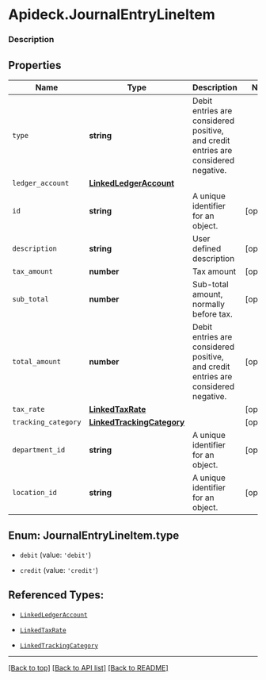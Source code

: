 # Apideck.JournalEntryLineItem

### Description

## Properties
Name | Type | Description | Notes
------------ | ------------- | ------------- | -------------
`type` | **string** | Debit entries are considered positive, and credit entries are considered negative. | 
`ledger_account` | [**LinkedLedgerAccount**](LinkedLedgerAccount.md) |  | 
`id` | **string** | A unique identifier for an object. | [optional] 
`description` | **string** | User defined description | [optional] 
`tax_amount` | **number** | Tax amount | [optional] 
`sub_total` | **number** | Sub-total amount, normally before tax. | [optional] 
`total_amount` | **number** | Debit entries are considered positive, and credit entries are considered negative. | [optional] 
`tax_rate` | [**LinkedTaxRate**](LinkedTaxRate.md) |  | [optional] 
`tracking_category` | [**LinkedTrackingCategory**](LinkedTrackingCategory.md) |  | [optional] 
`department_id` | **string** | A unique identifier for an object. | [optional] 
`location_id` | **string** | A unique identifier for an object. | [optional] 





<a name="JournalEntryLineItemType"></a>
## Enum: JournalEntryLineItem.type


* `debit` (value: `'debit'`)

* `credit` (value: `'credit'`)




## Referenced Types:

* [`LinkedLedgerAccount`](LinkedLedgerAccount.md)





* [`LinkedTaxRate`](LinkedTaxRate.md)
* [`LinkedTrackingCategory`](LinkedTrackingCategory.md)



---

[[Back to top]](#) [[Back to API list]](../../../../README.md#documentation-for-api-endpoints) [[Back to README]](../../../../README.md)


